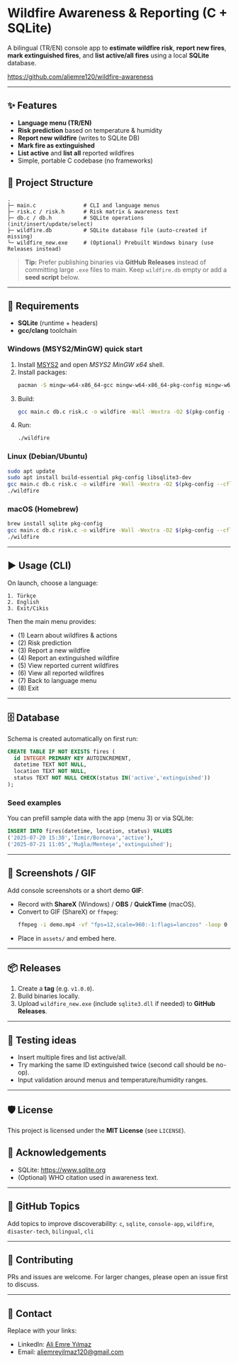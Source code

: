 # Wildfire Awareness & Reporting (C + SQLite)

A bilingual (TR/EN) console app to **estimate wildfire risk**, **report new fires**, **mark extinguished fires**, and **list active/all fires** using a local **SQLite** database.

https://github.com/aliemre120/wildfire-awareness

---

## ✨ Features
- **Language menu (TR/EN)**
- **Risk prediction** based on temperature & humidity
- **Report new wildfire** (writes to SQLite DB)
- **Mark fire as extinguished**
- **List active** and **list all** reported wildfires
- Simple, portable C codebase (no frameworks)

## 📁 Project Structure
```
.
├─ main.c               # CLI and language menus
├─ risk.c / risk.h      # Risk matrix & awareness text
├─ db.c / db.h          # SQLite operations (init/insert/update/select)
├─ wildfire.db          # SQLite database file (auto-created if missing)
└─ wildfire_new.exe     # (Optional) Prebuilt Windows binary (use Releases instead)
```

> **Tip:** Prefer publishing binaries via **GitHub Releases** instead of committing large `.exe` files to main. Keep `wildfire.db` empty or add a **seed script** below.

---

## 🧰 Requirements
- **SQLite** (runtime + headers)
- **gcc/clang** toolchain

### Windows (MSYS2/MinGW) quick start
1. Install [MSYS2](https://www.msys2.org/) and open *MSYS2 MinGW x64* shell.
2. Install packages:
   ```bash
   pacman -S mingw-w64-x86_64-gcc mingw-w64-x86_64-pkg-config mingw-w64-x86_64-sqlite3
   ```
3. Build:
   ```bash
   gcc main.c db.c risk.c -o wildfire -Wall -Wextra -O2 $(pkg-config --cflags --libs sqlite3)
   ```
4. Run:
   ```bash
   ./wildfire
   ```

### Linux (Debian/Ubuntu)
```bash
sudo apt update
sudo apt install build-essential pkg-config libsqlite3-dev
gcc main.c db.c risk.c -o wildfire -Wall -Wextra -O2 $(pkg-config --cflags --libs sqlite3)
./wildfire
```

### macOS (Homebrew)
```bash
brew install sqlite pkg-config
gcc main.c db.c risk.c -o wildfire -Wall -Wextra -O2 $(pkg-config --cflags --libs sqlite3)
./wildfire
```

---

## ▶️ Usage (CLI)
On launch, choose a language:
```
1. Türkçe
2. English
3. Exit/Cikis
```
Then the main menu provides:
- (1) Learn about wildfires & actions
- (2) Risk prediction
- (3) Report a new wildfire
- (4) Report an extinguished wildfire
- (5) View reported current wildfires
- (6) View all reported wildfires
- (7) Back to language menu
- (8) Exit

---

## 🗄️ Database
Schema is created automatically on first run:
```sql
CREATE TABLE IF NOT EXISTS fires (
  id INTEGER PRIMARY KEY AUTOINCREMENT,
  datetime TEXT NOT NULL,
  location TEXT NOT NULL,
  status TEXT NOT NULL CHECK(status IN('active','extinguished'))
);
```

### Seed examples
You can prefill sample data with the app (menu 3) or via SQLite:
```sql
INSERT INTO fires(datetime, location, status) VALUES
('2025-07-20 15:30','İzmir/Bornova','active'),
('2025-07-21 11:05','Muğla/Menteşe','extinguished');
```

---

## 📸 Screenshots / GIF
Add console screenshots or a short demo **GIF**:
- Record with **ShareX** (Windows) / **OBS** / **QuickTime** (macOS).
- Convert to GIF (ShareX) or `ffmpeg`:
  ```bash
  ffmpeg -i demo.mp4 -vf "fps=12,scale=960:-1:flags=lanczos" -loop 0 demo.gif
  ```
- Place in `assets/` and embed here.

---

## 📦 Releases
1. Create a **tag** (e.g. `v1.0.0`).
2. Build binaries locally.
3. Upload `wildfire_new.exe` (include `sqlite3.dll` if needed) to **GitHub Releases**.

---

## 🧪 Testing ideas
- Insert multiple fires and list active/all.
- Try marking the same ID extinguished twice (second call should be no-op).
- Input validation around menus and temperature/humidity ranges.

---

## 🛡️ License
This project is licensed under the **MIT License** (see `LICENSE`).

## 🙌 Acknowledgements
- SQLite: https://www.sqlite.org
- (Optional) WHO citation used in awareness text.

---

## 🔖 GitHub Topics
Add topics to improve discoverability: `c`, `sqlite`, `console-app`, `wildfire`, `disaster-tech`, `bilingual`, `cli`

---

## 🤝 Contributing
PRs and issues are welcome. For larger changes, please open an issue first to discuss.

---

## 📧 Contact
Replace with your links:
- LinkedIn: [Ali Emre Yılmaz](https://www.linkedin.com/in/ali-emre-y%C4%B1lmaz-96510a34b/)
- Email: aliemreyilmaz120@gmail.com
